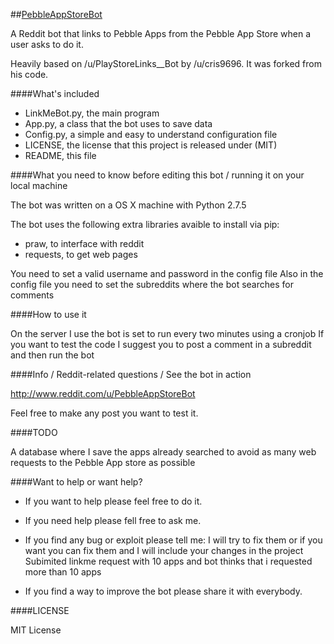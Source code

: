 ##[PebbleAppStoreBot](http://www.reddit.com/u/PebbleAppStoreBot)


A Reddit bot that links to Pebble Apps from the Pebble App Store when a user asks to do it.

Heavily based on /u/PlayStoreLinks__Bot by /u/cris9696. It was forked from his code.


####What's included

* LinkMeBot.py, the main program
* App.py, a class that the bot uses to save data
* Config.py, a simple and easy to understand configuration file
* LICENSE, the license that this project is released under (MIT)
* README, this file


####What you need to know before editing this bot / running it on your local machine

The bot was written on a OS X machine with Python 2.7.5

The bot uses the following extra libraries avaible to install via pip:

* praw, to interface with reddit
* requests, to get web pages

You need to set a valid username and password in the config file
Also in the config file you need to set the subreddits where the bot searches for comments

####How to use it

On the server I use the bot is set to run every two minutes using a cronjob
If you want to test the code I suggest you to post a comment in a subreddit and then run the bot


####Info / Reddit-related questions / See the bot in action

http://www.reddit.com/u/PebbleAppStoreBot

Feel free to make any post you want to test it.


####TODO

A database where I save the apps already searched to avoid as many web requests to the Pebble App store as possible


####Want to help or want help?

* If you want to help please feel free to do it.

* If you need help please fell free to ask me.

* If you find any bug or exploit please tell me: I will try to fix them or if you want you can fix them and I will include your changes in the project
Subimited linkme request with 10 apps and bot thinks that i requested more than 10 apps
* If you find a way to improve the bot please share it with everybody.

####LICENSE

MIT License
